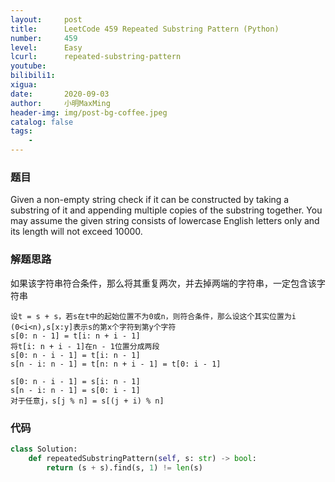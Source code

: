 ```yaml
---
layout:     post
title:      LeetCode 459 Repeated Substring Pattern (Python)
number:     459
level:      Easy
lcurl:      repeated-substring-pattern
youtube:    
bilibili1:  
xigua:      
date:       2020-09-03
author:     小明MaxMing
header-img: img/post-bg-coffee.jpeg
catalog: false
tags:
    - 
---
```


### 题目

Given a non-empty string check if it can be constructed by taking a substring of it and appending multiple copies of the substring together. You may assume the given string consists of lowercase English letters only and its length will not exceed 10000.

### 解题思路

如果该字符串符合条件，那么将其重复两次，并去掉两端的字符串，一定包含该字符串
```
设t = s + s，若s在t中的起始位置不为0或n，则符合条件，那么设这个其实位置为i (0<i<n),s[x:y]表示s的第x个字符到第y个字符
s[0: n - 1] = t[i: n + i - 1]
将t[i: n + i - 1]在n - 1位置分成两段
s[0: n - i - 1] = t[i: n - 1]
s[n - i: n - 1] = t[n: n + i - 1] = t[0: i - 1]

s[0: n - i - 1] = s[i: n - 1]
s[n - i: n - 1] = s[0: i - 1]
对于任意j，s[j % n] = s[(j + i) % n]
```

### 代码
```python
class Solution:
    def repeatedSubstringPattern(self, s: str) -> bool:
        return (s + s).find(s, 1) != len(s)
```
